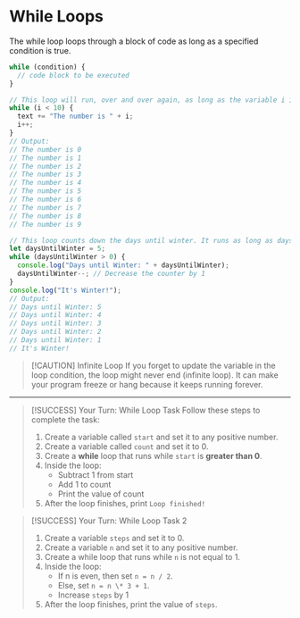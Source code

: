 # While Loops

The while loop loops through a block of code as long as a specified condition is true.

```js
while (condition) {
  // code block to be executed
}

// This loop will run, over and over again, as long as the variable i is less than 10:
while (i < 10) {
  text += "The number is " + i;
  i++;
}
// Output:
// The number is 0
// The number is 1
// The number is 2
// The number is 3
// The number is 4
// The number is 5
// The number is 6
// The number is 7
// The number is 8
// The number is 9

// This loop counts down the days until winter. It runs as long as daysUntilWinter is greater than 0:
let daysUntilWinter = 5;
while (daysUntilWinter > 0) {
  console.log("Days until Winter: " + daysUntilWinter);
  daysUntilWinter--; // Decrease the counter by 1
}
console.log("It's Winter!");
// Output:
// Days until Winter: 5
// Days until Winter: 4
// Days until Winter: 3
// Days until Winter: 2
// Days until Winter: 1
// It's Winter!
```

> [!CAUTION] Infinite Loop
> If you forget to update the variable in the loop condition, the loop might never end (infinite loop). It can make your program freeze or hang because it keeps running forever.

---

> [!SUCCESS] Your Turn: While Loop Task
> Follow these steps to complete the task:
>
> 1. Create a variable called `start` and set it to any positive number.
> 2. Create a variable called `count` and set it to 0.
> 3. Create a **while** loop that runs while `start` is **greater than 0**.
> 4. Inside the loop:
>    - Subtract 1 from start
>    - Add 1 to count
>    - Print the value of count
> 5. After the loop finishes, print `Loop finished!`

> [!SUCCESS] Your Turn: While Loop Task 2
>
> 1. Create a variable `steps` and set it to 0.
> 2. Create a variable `n` and set it to any positive number.
> 3. Create a while loop that runs while `n` is not equal to 1.
> 4. Inside the loop:
>    - If n is even, then set `n = n / 2`.
>    - Else, set `n = n \* 3 + 1`.
>    - Increase `steps` by 1
> 5. After the loop finishes, print the value of `steps`.
